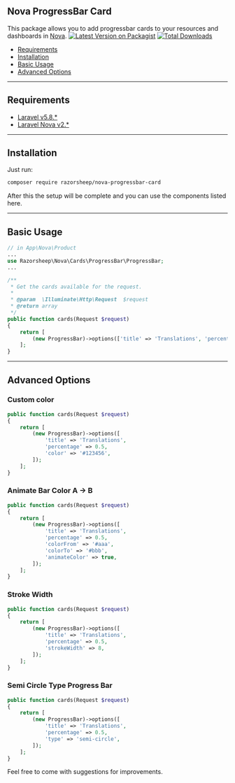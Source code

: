 ## Nova ProgressBar Card
This package allows you to add progressbar cards to your resources and dashboards in [Nova](https://nova.laravel.com).
[![Latest Version on Packagist](https://img.shields.io/packagist/v/razorsheep/nova-progressbar-card.svg?style=flat-square)](https://packagist.org/packages/razorsheep/nova-progressbar-card)
[![Total Downloads](https://img.shields.io/packagist/dt/razorsheep/nova-progressbar-card.svg?style=flat-square)](https://packagist.org/packages/razorsheep/nova-progressbar-card)

* [Requirements](#requirements)
* [Installation](#installation)
* [Basic Usage](#basic-usage)
* [Advanced Options](#advanced-options)

___
## Requirements
* [Laravel v5.8.*](https://laravel.com/docs/5.8)
* [Laravel Nova v2.*](https://nova.laravel.com/docs/2.0/)

___
## Installation
Just run:  
```bash
composer require razorsheep/nova-progressbar-card
```
After this the setup will be complete and you can use the components listed here.

___
## Basic Usage
```php
// in App\Nova\Product
...
use Razorsheep\Nova\Cards\ProgressBar\ProgressBar;
...

/**
 * Get the cards available for the request.
 *
 * @param  \Illuminate\Http\Request  $request
 * @return array
 */
public function cards(Request $request)
{
    return [
        (new ProgressBar)->options(['title' => 'Translations', 'percentage' => 0.5]);
    ];
}

```

___ 
## Advanced Options

### Custom color
```php
public function cards(Request $request)
{
    return [
        (new ProgressBar)->options([
            'title' => 'Translations',
            'percentage' => 0.5,
            'color' => '#123456',
        ]);
    ];
}
```

### Animate Bar Color A -> B
```php
public function cards(Request $request)
{
    return [
        (new ProgressBar)->options([
            'title' => 'Translations',
            'percentage' => 0.5,
            'colorFrom' => '#aaa',
            'colorTo' => '#bbb',
            'animateColor' => true,
        ]);
    ];
}
```

### Stroke Width
```php
public function cards(Request $request)
{
    return [
        (new ProgressBar)->options([
            'title' => 'Translations',
            'percentage' => 0.5,
            'strokeWidth' => 8,
        ]);
    ];
}
```

### Semi Circle Type Progress Bar
```php
public function cards(Request $request)
{
    return [
        (new ProgressBar)->options([
            'title' => 'Translations',
            'percentage' => 0.5,
            'type' => 'semi-circle',
        ]);
    ];
}
```

Feel free to come with suggestions for improvements.
